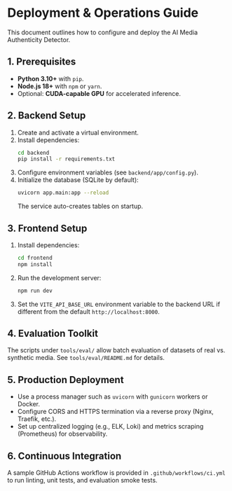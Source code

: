 # Deployment & Operations Guide

This document outlines how to configure and deploy the AI Media Authenticity Detector.

## 1. Prerequisites

- **Python 3.10+** with `pip`.
- **Node.js 18+** with `npm` or `yarn`.
- Optional: **CUDA-capable GPU** for accelerated inference.

## 2. Backend Setup

1. Create and activate a virtual environment.
2. Install dependencies:
   ```bash
   cd backend
   pip install -r requirements.txt
   ```
3. Configure environment variables (see `backend/app/config.py`).
4. Initialize the database (SQLite by default):
   ```bash
   uvicorn app.main:app --reload
   ```
   The service auto-creates tables on startup.

## 3. Frontend Setup

1. Install dependencies:
   ```bash
   cd frontend
   npm install
   ```
2. Run the development server:
   ```bash
   npm run dev
   ```
3. Set the `VITE_API_BASE_URL` environment variable to the backend URL if different from the default `http://localhost:8000`.

## 4. Evaluation Toolkit

The scripts under `tools/eval/` allow batch evaluation of datasets of real vs. synthetic media. See `tools/eval/README.md` for details.

## 5. Production Deployment

- Use a process manager such as `uvicorn` with `gunicorn` workers or Docker.
- Configure CORS and HTTPS termination via a reverse proxy (Nginx, Traefik, etc.).
- Set up centralized logging (e.g., ELK, Loki) and metrics scraping (Prometheus) for observability.

## 6. Continuous Integration

A sample GitHub Actions workflow is provided in `.github/workflows/ci.yml` to run linting, unit tests, and evaluation smoke tests.
